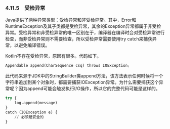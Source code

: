 ### 4.11.5　受检异常

Java提供了两种异常类型：受检异常和非受检异常。其中，Error和RuntimeException及其子类都是受检异常，其余的Exception异常都属于非受检异常。受检异常和非受检异常的唯一区别在于，编译器在编译时会对受检异常进行检查，而非受检异常则不需要检查，所以受检异常需要使用try catch来捕获异常，以避免编译错误。

Kotlin不存在受检异常，原因有很多。代码如下。

```python
Appendable append(CharSequence csq) throws IOException;
```

此代码来源于JDK中的StringBuilder类append方法，该方法表示任何时候将一个字符串追加到某个对象时，都需要捕获IOException异常。为什么需要捕获这个异常呢？因为append可能会触发执行I/O操作，所以它的完整代码可能是这样的。

```python
try {
    log.append(message)
}
catch (IOException e) {
    // 必须是安全的
}
```


